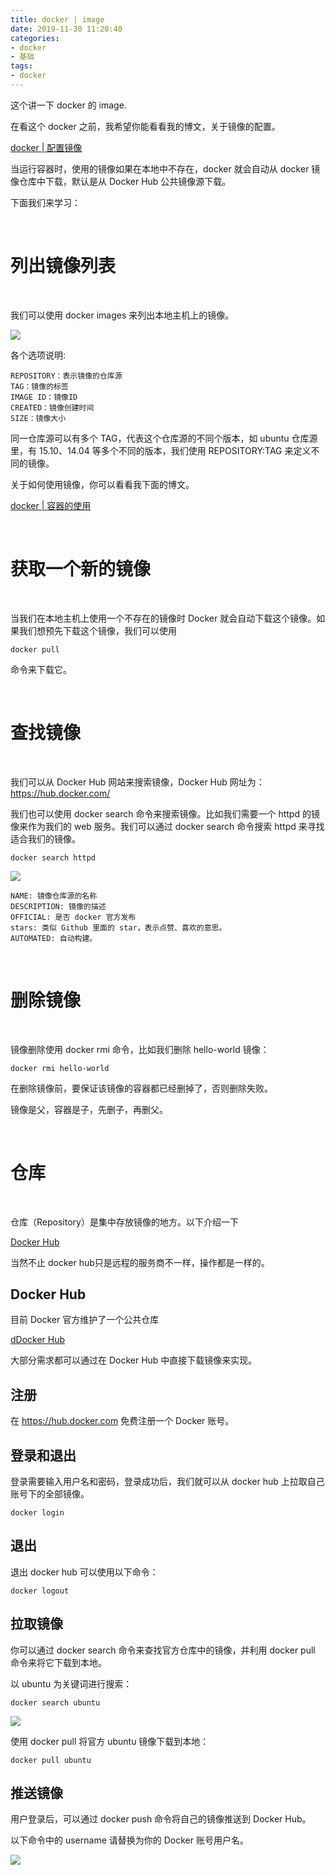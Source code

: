 ```yaml
---
title: docker | image
date: 2019-11-30 11:20:40
categories:
- docker
- 基础
tags:
- docker
---
```

这个讲一下 docker 的 image.

<!--more-->

在看这个 docker 之前，我希望你能看看我的博文，关于镜像的配置。

[docker | 配置镜像](https://benpaodewoniu.github.io/2019/11/30/docker2/)

当运行容器时，使用的镜像如果在本地中不存在，docker 就会自动从 docker 镜像仓库中下载，默认是从 Docker Hub 公共镜像源下载。

下面我们来学习：

<br/>

# 列出镜像列表

<br/>

我们可以使用 docker images 来列出本地主机上的镜像。

![](/images/docker/8_0.png)

各个选项说明:

	REPOSITORY：表示镜像的仓库源
	TAG：镜像的标签
	IMAGE ID：镜像ID
	CREATED：镜像创建时间
	SIZE：镜像大小

同一仓库源可以有多个 TAG，代表这个仓库源的不同个版本，如 ubuntu 仓库源里，有 15.10、14.04 等多个不同的版本，我们使用 REPOSITORY:TAG 来定义不同的镜像。

关于如何使用镜像，你可以看看我下面的博文。

[docker | 容器的使用](https://benpaodewoniu.github.io/2019/12/01/docker7/)

<br/>

# 获取一个新的镜像

<br/>

当我们在本地主机上使用一个不存在的镜像时 Docker 就会自动下载这个镜像。如果我们想预先下载这个镜像，我们可以使用 

	docker pull

命令来下载它。

<br/>

# 查找镜像

<br/>

我们可以从 Docker Hub 网站来搜索镜像，Docker Hub 网址为： https://hub.docker.com/

我们也可以使用 docker search 命令来搜索镜像。比如我们需要一个 httpd 的镜像来作为我们的 web 服务。我们可以通过 docker search 命令搜索 httpd 来寻找适合我们的镜像。

	docker search httpd

![](/images/docker/8_1.jpg)

	NAME: 镜像仓库源的名称
	DESCRIPTION: 镜像的描述
	OFFICIAL: 是否 docker 官方发布
	stars: 类似 Github 里面的 star，表示点赞、喜欢的意思。
	AUTOMATED: 自动构建。

<br/>

# 删除镜像

<br/>

镜像删除使用 docker rmi 命令，比如我们删除 hello-world 镜像：

	docker rmi hello-world

在删除镜像前，要保证该镜像的容器都已经删掉了，否则删除失败。

镜像是父，容器是子，先删子，再删父。

<br/>

# 仓库

<br/>

仓库（Repository）是集中存放镜像的地方。以下介绍一下

[Docker Hub](https://hub.docker.com/)

当然不止 docker hub只是远程的服务商不一样，操作都是一样的。

## Docker Hub

目前 Docker 官方维护了一个公共仓库 

[dDocker Hub](https://hub.docker.com/)

大部分需求都可以通过在 Docker Hub 中直接下载镜像来实现。

## 注册

在 https://hub.docker.com 免费注册一个 Docker 账号。

## 登录和退出

登录需要输入用户名和密码，登录成功后，我们就可以从 docker hub 上拉取自己账号下的全部镜像。

	docker login

## 退出

退出 docker hub 可以使用以下命令：

	docker logout

## 拉取镜像

你可以通过 docker search 命令来查找官方仓库中的镜像，并利用 docker pull 命令来将它下载到本地。

以 ubuntu 为关键词进行搜索：

	docker search ubuntu

![](/images/docker/8_2.jpg)

使用 docker pull 将官方 ubuntu 镜像下载到本地：

	docker pull ubuntu

## 推送镜像

用户登录后，可以通过 docker push 命令将自己的镜像推送到 Docker Hub。

以下命令中的 username 请替换为你的 Docker 账号用户名。

![](/images/docker/8_3.jpg)
